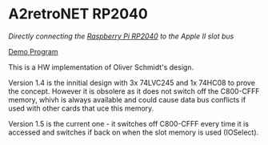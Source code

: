 # A2retroNET RP2040

_Directly connecting the [Raspberry Pi RP2040](https://www.raspberrypi.com/products/rp2040/) to the Apple II slot bus_

[Demo Program](demo/README.md)

This is a HW implementation of Oliver Schmidt's design.

Version 1.4 is the innitial design with 3x 74LVC245 and 1x 74HC08 to prove the concept. However it is obsolere as it does not switch off the C800-CFFF memory, whivh is always available and could cause data bus conflicts if used with other cards that uce this memory.

Version 1.5 is the current one - it switches off C800-CFFF every time it is accessed and switches if back on when the slot memory is used (IOSelect).
